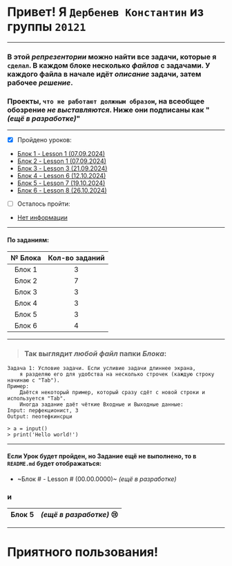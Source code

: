 # Привет! Я `Дербенев Константин` из группы `20121`
***
### В этой *репрезентории* можно найти все задачи, которые я `сделал`. В каждом блоке несколько *файлов* с задачами. У каждого файла в начале идёт *описание* задачи, затем рабочее *решение*.
### Проекты, `что не работают должным образом`, на всеобщее обозрение *не выставляются*. Ниже они подписаны как "*(ещё в разработке)*"
***
- [x] Пройдено уроков:
+ [Блок 1 - Lesson 1 (07.09.2024)](https://github.com/Sachuhich/Konstantin_Derbenev_20121_Minin/tree/main/%D0%91%D0%BB%D0%BE%D0%BA%201)
+ [Блок 2 - Lesson 1 (07.09.2024)](https://github.com/Sachuhich/Konstantin_Derbenev_20121_Minin/tree/main/%D0%91%D0%BB%D0%BE%D0%BA%202)  
+ [Блок 3 - Lesson 3 (21.09.2024)](https://github.com/Sachuhich/Konstantin_Derbenev_20121_Minin/tree/main/%D0%91%D0%BB%D0%BE%D0%BA%203)  
+ [Блок 4 - Lesson 6 (12.10.2024)](https://github.com/Sachuhich/Konstantin_Derbenev_20121_Minin/tree/main/%D0%91%D0%BB%D0%BE%D0%BA%204)  
+ [Блок 5 - Lesson 7 (19.10.2024)](https://github.com/Sachuhich/Konstantin_Derbenev_20121_Minin/tree/main/%D0%91%D0%BB%D0%BE%D0%BA%205) 
+ [Блок 6 - Lesson 8 (26.10.2024)](https://github.com/Sachuhich/Konstantin_Derbenev_20121_Minin/tree/main/%D0%91%D0%BB%D0%BE%D0%BA%206)
- [ ] Осталось пройти:
+ [Нет информации](https://github.com/Sachuhich/Konstantin_Derbenev_20121_Minin/tree/main/page-not-found)
***
#### По заданиям:
№ Блока| Кол-во заданий 
:---: |:--------------:
Блок 1 |       3        |
Блок 2 |       7        |
Блок 3 |       3        |
Блок 4 |       3        |
Блок 5 |       3        |
Блок 6 |       4        |
***
>### Так выглядит *любой файл* папки *Блока*:
```
Задача 1: Условие задачи. Если усливие задачи длиннее экрана,
    я разделяю его для удобства на несколько строчек (каждую строку начинаю с "Tab").
Пример:
    Даётся некоторый пример, который сразу сдёт с новой строки и используется "Tab".
    Иногда задание даёт чёткие Входные и Выходные данные:
Input: перфекционист, 3
Output: пеотефкинсрци

> a = input()
> print('Hello world!')
```
***
#### Если Урок будет пройден, но Задание ещё не выполнено, то в `README.md` будет отображаться:
+ ~Блок # - Lesson # (00.00.0000)~ *(ещё в разработке)*
### и
Блок 5 |*(ещё в разработке)* :cry:     |
:---: |:--------------:
***
# Приятного пользования!
